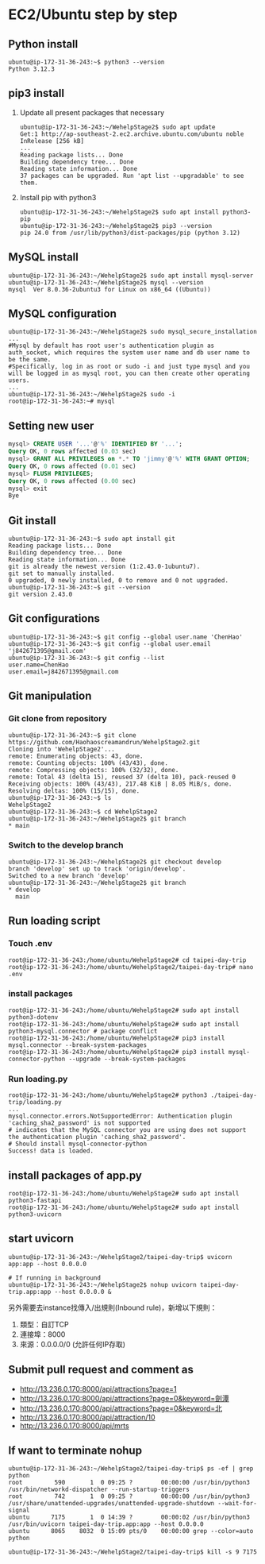 # EC2/Ubuntu step by step

## Python install

```shell
ubuntu@ip-172-31-36-243:~$ python3 --version
Python 3.12.3
```

## pip3 install

1. Update all present packages that necessary

    ```shell
    ubuntu@ip-172-31-36-243:~/WehelpStage2$ sudo apt update
    Get:1 http://ap-southeast-2.ec2.archive.ubuntu.com/ubuntu noble InRelease [256 kB]
    ...                              
    Reading package lists... Done
    Building dependency tree... Done
    Reading state information... Done
    37 packages can be upgraded. Run 'apt list --upgradable' to see them.
    ```

2. Install pip with python3

    ```shell
    ubuntu@ip-172-31-36-243:~/WehelpStage2$ sudo apt install python3-pip
    ubuntu@ip-172-31-36-243:~/WehelpStage2$ pip3 --version
    pip 24.0 from /usr/lib/python3/dist-packages/pip (python 3.12)
    ```

## MySQL install

```shell
ubuntu@ip-172-31-36-243:~/WehelpStage2$ sudo apt install mysql-server
ubuntu@ip-172-31-36-243:~/WehelpStage2$ mysql --version
mysql  Ver 8.0.36-2ubuntu3 for Linux on x86_64 ((Ubuntu))
```

## MySQL configuration

```shell
ubuntu@ip-172-31-36-243:~/WehelpStage2$ sudo mysql_secure_installation
...
#Mysql by default has root user's authentication plugin as auth_socket, which requires the system user name and db user name to be the same.
#Specifically, log in as root or sudo -i and just type mysql and you will be logged in as mysql root, you can then create other operating users.
...
ubuntu@ip-172-31-36-243:~/WehelpStage2$ sudo -i
root@ip-172-31-36-243:~# mysql
```

## Setting new user

```sql
mysql> CREATE USER '...'@'%' IDENTIFIED BY '...';
Query OK, 0 rows affected (0.03 sec)
mysql> GRANT ALL PRIVILEGES on *.* TO 'jimmy'@'%' WITH GRANT OPTION;
Query OK, 0 rows affected (0.01 sec)
mysql> FLUSH PRIVILEGES;
Query OK, 0 rows affected (0.00 sec)
mysql> exit
Bye
```

## Git install

```shell
ubuntu@ip-172-31-36-243:~$ sudo apt install git
Reading package lists... Done
Building dependency tree... Done
Reading state information... Done
git is already the newest version (1:2.43.0-1ubuntu7).
git set to manually installed.
0 upgraded, 0 newly installed, 0 to remove and 0 not upgraded.
ubuntu@ip-172-31-36-243:~$ git --version
git version 2.43.0
```

## Git configurations

```shell
ubuntu@ip-172-31-36-243:~$ git config --global user.name 'ChenHao'
ubuntu@ip-172-31-36-243:~$ git config --global user.email 'j842671395@gmail.com'
ubuntu@ip-172-31-36-243:~$ git config --list
user.name=ChenHao
user.email=j842671395@gmail.com
```

## Git manipulation

### Git clone from repository

```shell
ubuntu@ip-172-31-36-243:~$ git clone https://github.com/Haohaoscreamandrun/WehelpStage2.git
Cloning into 'WehelpStage2'...
remote: Enumerating objects: 43, done.
remote: Counting objects: 100% (43/43), done.
remote: Compressing objects: 100% (32/32), done.
remote: Total 43 (delta 15), reused 37 (delta 10), pack-reused 0
Receiving objects: 100% (43/43), 217.48 KiB | 8.05 MiB/s, done.
Resolving deltas: 100% (15/15), done.
ubuntu@ip-172-31-36-243:~$ ls
WehelpStage2
ubuntu@ip-172-31-36-243:~$ cd WehelpStage2
ubuntu@ip-172-31-36-243:~/WehelpStage2$ git branch
* main
```

### Switch to the develop branch

```shell
ubuntu@ip-172-31-36-243:~/WehelpStage2$ git checkout develop
branch 'develop' set up to track 'origin/develop'.
Switched to a new branch 'develop'
ubuntu@ip-172-31-36-243:~/WehelpStage2$ git branch
* develop
  main
```

## Run loading script

### Touch .env

```shell
root@ip-172-31-36-243:/home/ubuntu/WehelpStage2# cd taipei-day-trip
root@ip-172-31-36-243:/home/ubuntu/WehelpStage2/taipei-day-trip# nano .env
```

### install packages

```shell
root@ip-172-31-36-243:/home/ubuntu/WehelpStage2# sudo apt install python3-dotenv
root@ip-172-31-36-243:/home/ubuntu/WehelpStage2# sudo apt install python3-mysql.connector # package conflict
root@ip-172-31-36-243:/home/ubuntu/WehelpStage2# pip3 install mysql.connector --break-system-packages
root@ip-172-31-36-243:/home/ubuntu/WehelpStage2# pip3 install mysql-connector-python --upgrade --break-system-packages
```

### Run loading.py

```shell
root@ip-172-31-36-243:/home/ubuntu/WehelpStage2# python3 ./taipei-day-trip/loading.py
...
mysql.connector.errors.NotSupportedError: Authentication plugin 'caching_sha2_password' is not supported
# indicates that the MySQL connector you are using does not support the authentication plugin 'caching_sha2_password'.
# Should install mysql-connector-python
Success! data is loaded.
```

## install packages of app.py

```shell
root@ip-172-31-36-243:/home/ubuntu/WehelpStage2# sudo apt install python3-fastapi
root@ip-172-31-36-243:/home/ubuntu/WehelpStage2# sudo apt install python3-uvicorn
```

## start uvicorn

```shell
ubuntu@ip-172-31-36-243:~/WehelpStage2/taipei-day-trip$ uvicorn app:app --host 0.0.0.0

# If running in background
ubuntu@ip-172-31-36-243:~/WehelpStage2$ nohup uvicorn taipei-day-trip.app:app --host 0.0.0.0 &
```

另外需要去instance找傳入/出規則(Inbound rule)，新增以下規則：

1. 類型：自訂TCP
2. 連接埠：8000
3. 來源：0.0.0.0/0 (允許任何IP存取)

## Submit pull request and comment as

+ <http://13.236.0.170:8000/api/attractions?page=1>  
+ <http://13.236.0.170:8000/api/attractions?page=0&keyword=劍潭>  
+ <http://13.236.0.170:8000/api/attractions?page=0&keyword=北>  
+ <http://13.236.0.170:8000/api/attraction/10>  
+ <http://13.236.0.170:8000/api/mrts>

## If want to terminate nohup

```shell
ubuntu@ip-172-31-36-243:~/WehelpStage2/taipei-day-trip$ ps -ef | grep python
root         590       1  0 09:25 ?        00:00:00 /usr/bin/python3 /usr/bin/networkd-dispatcher --run-startup-triggers
root         742       1  0 09:25 ?        00:00:00 /usr/bin/python3 /usr/share/unattended-upgrades/unattended-upgrade-shutdown --wait-for-signal
ubuntu      7175       1  0 14:39 ?        00:00:02 /usr/bin/python3 /usr/bin/uvicorn taipei-day-trip.app:app --host 0.0.0.0
ubuntu      8065    8032  0 15:09 pts/0    00:00:00 grep --color=auto python

ubuntu@ip-172-31-36-243:~/WehelpStage2/taipei-day-trip$ kill -s 9 7175
```

